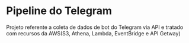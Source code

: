 # Pipeline do Telegram

Projeto referente a coleta de dados de bot do Telegram via API e tratado com recursos da AWS(S3, Athena, Lambda, EventBridge e API Getway)
